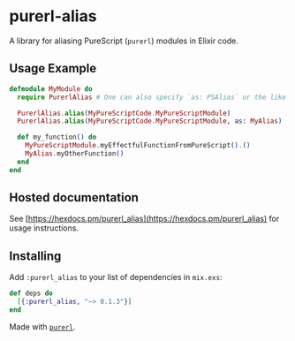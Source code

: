 # purerl-alias

A library for aliasing PureScript (`purerl`) modules in Elixir code.

## Usage Example

```elixir
defmodule MyModule do
  require PurerlAlias # One can also specify `as: PSAlias` or the like

  PurerlAlias.alias(MyPureScriptCode.MyPureScriptModule)
  PurerlAlias.alias(MyPureScriptCode.MyPureScriptModule, as: MyAlias)

  def my_function() do
    MyPureScriptModule.myEffectfulFunctionFromPureScript().()
    MyAlias.myOtherFunction()
  end
end
```

## Hosted documentation

See [https://hexdocs.pm/purerl_alias](https://hexdocs.pm/purerl_alias) for usage instructions.

## Installing

Add `:purerl_alias` to your list of dependencies in `mix.exs`:

```elixir
def deps do
  [{:purerl_alias, "~> 0.1.3"}]
end
```

Made with [`purerl`](https://github.com/purerl/purerl).
